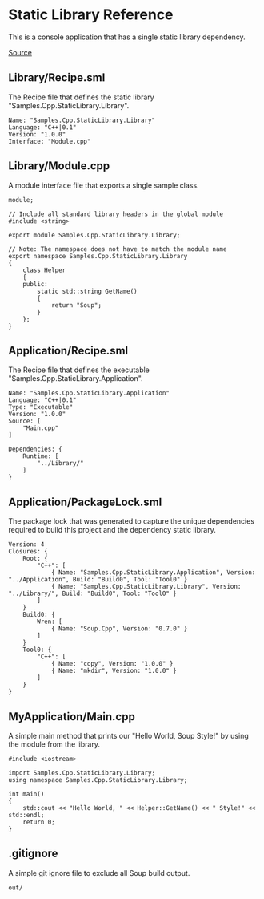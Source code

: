 # Static Library Reference
This is a console application that has a single static library dependency.

[Source](https://github.com/SoupBuild/Soup/tree/main/Samples/Cpp/StaticLibrary)

## Library/Recipe.sml
The Recipe file that defines the static library "Samples.Cpp.StaticLibrary.Library".
```
Name: "Samples.Cpp.StaticLibrary.Library"
Language: "C++|0.1"
Version: "1.0.0"
Interface: "Module.cpp"
```

## Library/Module.cpp
A module interface file that exports a single sample class.
```
module;

// Include all standard library headers in the global module
#include <string>

export module Samples.Cpp.StaticLibrary.Library;

// Note: The namespace does not have to match the module name
export namespace Samples.Cpp.StaticLibrary.Library
{
    class Helper
    {
    public:
        static std::string GetName()
        {
            return "Soup";
        }
    };
}
```

## Application/Recipe.sml
The Recipe file that defines the executable "Samples.Cpp.StaticLibrary.Application".
```
Name: "Samples.Cpp.StaticLibrary.Application"
Language: "C++|0.1"
Type: "Executable"
Version: "1.0.0"
Source: [
    "Main.cpp"
]

Dependencies: {
    Runtime: [
        "../Library/"
    ]
}
```

## Application/PackageLock.sml
The package lock that was generated to capture the unique dependencies required to build this project and the dependency static library.
```
Version: 4
Closures: {
	Root: {
		"C++": [
			{ Name: "Samples.Cpp.StaticLibrary.Application", Version: "../Application", Build: "Build0", Tool: "Tool0" }
			{ Name: "Samples.Cpp.StaticLibrary.Library", Version: "../Library/", Build: "Build0", Tool: "Tool0" }
		]
	}
	Build0: {
		Wren: [
			{ Name: "Soup.Cpp", Version: "0.7.0" }
		]
	}
	Tool0: {
		"C++": [
			{ Name: "copy", Version: "1.0.0" }
			{ Name: "mkdir", Version: "1.0.0" }
		]
	}
}
```

## MyApplication/Main.cpp
A simple main method that prints our "Hello World, Soup Style!" by using the module from the library.
```
#include <iostream>

import Samples.Cpp.StaticLibrary.Library;
using namespace Samples.Cpp.StaticLibrary.Library;

int main()
{
    std::cout << "Hello World, " << Helper::GetName() << " Style!" << std::endl;
    return 0;
}
```

## .gitignore
A simple git ignore file to exclude all Soup build output.
```
out/
```
